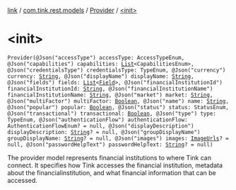 [link](../../index.md) / [com.tink.rest.models](../index.md) / [Provider](index.md) / [&lt;init&gt;](./-init-.md)

# &lt;init&gt;

`Provider(@Json("accessType") accessType: AccessTypeEnum, @Json("capabilities") capabilities: `[`List`](https://kotlinlang.org/api/latest/jvm/stdlib/kotlin.collections/-list/index.html)`<CapabilitiesEnum>, @Json("credentialsType") credentialsType: TypeEnum, @Json("currency") currency: `[`String`](https://kotlinlang.org/api/latest/jvm/stdlib/kotlin/-string/index.html)`, @Json("displayName") displayName: `[`String`](https://kotlinlang.org/api/latest/jvm/stdlib/kotlin/-string/index.html)`, @Json("fields") fields: `[`List`](https://kotlinlang.org/api/latest/jvm/stdlib/kotlin.collections/-list/index.html)`<`[`Field`](../-field/index.md)`>, @Json("financialInstitutionId") financialInstitutionId: `[`String`](https://kotlinlang.org/api/latest/jvm/stdlib/kotlin/-string/index.html)`, @Json("financialInstitutionName") financialInstitutionName: `[`String`](https://kotlinlang.org/api/latest/jvm/stdlib/kotlin/-string/index.html)`, @Json("market") market: `[`String`](https://kotlinlang.org/api/latest/jvm/stdlib/kotlin/-string/index.html)`, @Json("multiFactor") multiFactor: `[`Boolean`](https://kotlinlang.org/api/latest/jvm/stdlib/kotlin/-boolean/index.html)`, @Json("name") name: `[`String`](https://kotlinlang.org/api/latest/jvm/stdlib/kotlin/-string/index.html)`, @Json("popular") popular: `[`Boolean`](https://kotlinlang.org/api/latest/jvm/stdlib/kotlin/-boolean/index.html)`, @Json("status") status: StatusEnum, @Json("transactional") transactional: `[`Boolean`](https://kotlinlang.org/api/latest/jvm/stdlib/kotlin/-boolean/index.html)`, @Json("type") type: TypeEnum, @Json("authenticationFlow") authenticationFlow: AuthenticationFlowEnum? = null, @Json("displayDescription") displayDescription: `[`String`](https://kotlinlang.org/api/latest/jvm/stdlib/kotlin/-string/index.html)`? = null, @Json("groupDisplayName") groupDisplayName: `[`String`](https://kotlinlang.org/api/latest/jvm/stdlib/kotlin/-string/index.html)`? = null, @Json("images") images: `[`ImageUrls`](../-image-urls/index.md)`? = null, @Json("passwordHelpText") passwordHelpText: `[`String`](https://kotlinlang.org/api/latest/jvm/stdlib/kotlin/-string/index.html)`? = null)`

The provider model represents financial institutions to where Tink can connect. It specifies how Tink accesses the financial institution, metadata about the financialinstitution, and what financial information that can be accessed.

